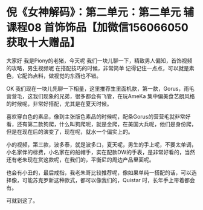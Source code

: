 # 倪《女神解码》：第二单元：第二单元 辅课程08 首饰饰品【加微信156066050获取十大赠品】

大家好 我是Piony的老猪，今天呢 我们一块儿聊一下，精致男人偏知，首饰视频的攻略，男生视频呢 在搭配技巧的时候，非常简单 记得记住一点点，可以就是素色，它配饰点料，做视觉的东西也不错。

OK 我们现在一块儿先聊一下相量，这里推荐生里面机款，第一款，Gorus，雨毛 营营毛，这我们现象的兄弟，很多都会有飞管，在玩AmeKa 集中偏美食艺朗风格的时候呢，非常好搭配，尤其是在夏天时候。

喜欢穿白色的素品，像到主张版色素品的时候呢，配条Gorus的营营毛就非常好看，还有第二款狗爬，什么叫狗爬呢，就是金爬，在美国大兵呢，他们是身份爬，但是在现在后的演变了，现在呢，就水一个偏实上的。

小的视频，第三款，波多泰，就是波多口，夏天呢，男生的手上呢，不要太单调，小名家伴的标费，小名家在的船帽手，实在配款DW的手表，是非常好看的，当然还有老朱现在赏这款呢，在我们的，平衡尼的周边产品里面呢。

也会有小丑的，最后戒指，我老朱哥比较推荐呢，像如果单纯一搭配的话，可以选择像，可能苏克罗新这种款式，都可以像我们的，Quistar 时，长年手上带着都会有。

可就到这了。